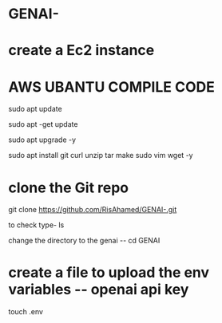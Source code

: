 # GENAI-

# create a Ec2 instance 

# AWS UBANTU COMPILE CODE
sudo apt update

sudo apt -get update

sudo apt upgrade -y

sudo apt install git curl unzip tar make sudo vim wget -y

# clone the Git repo

git clone https://github.com/RisAhamed/GENAI-.git

to check type-  ls

change the directory to the genai -- cd GENAI

# create a file to upload the env variables -- openai api key

touch .env




